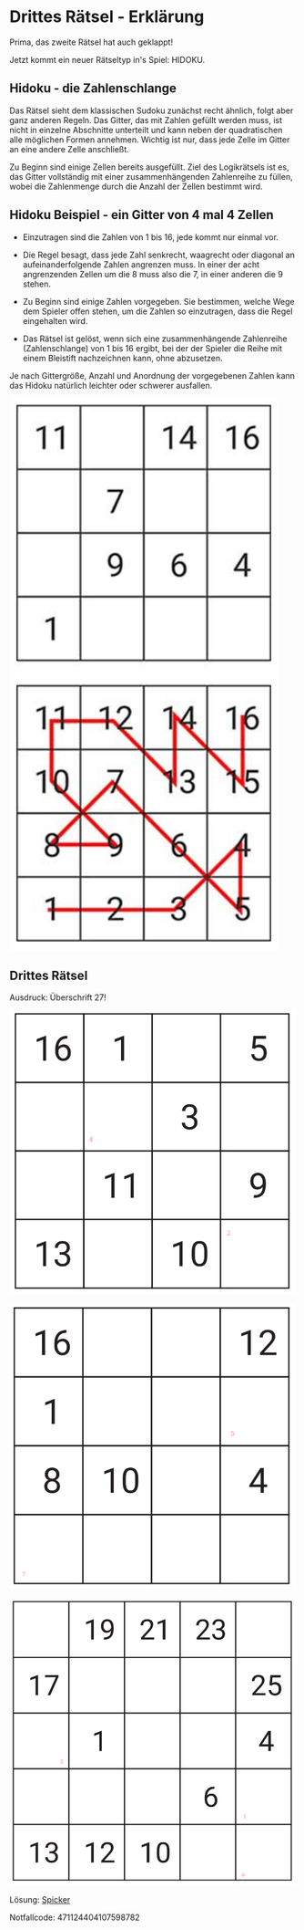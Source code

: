 Drittes Rätsel - Erklärung
==========================

Prima, das zweite Rätsel hat auch geklappt!

Jetzt kommt ein neuer Rätseltyp in's Spiel: HIDOKU.

Hidoku - die Zahlenschlange
---------------------------

Das Rätsel sieht dem klassischen Sudoku zunächst recht
ähnlich, folgt aber ganz anderen Regeln. Das Gitter, das mit
Zahlen gefüllt werden muss, ist nicht in einzelne
Abschnitte unterteilt und kann neben der quadratischen
alle möglichen Formen annehmen. Wichtig ist nur, dass
jede Zelle im Gitter an eine andere Zelle anschließt.

Zu Beginn sind einige Zellen bereits ausgefüllt. Ziel des
Logikrätsels ist es, das Gitter vollständig mit einer
zusammenhängenden Zahlenreihe zu füllen, wobei die
Zahlenmenge durch die Anzahl der Zellen bestimmt wird.


Hidoku Beispiel - ein Gitter von 4 mal 4 Zellen
-----------------------------------------------

- Einzutragen sind die Zahlen von 1 bis 16, jede kommt
  nur einmal vor.

- Die Regel besagt, dass jede Zahl senkrecht, waagrecht oder diagonal an
  aufeinanderfolgende Zahlen angrenzen muss. In einer der acht angrenzenden Zellen
  um die 8 muss also die 7, in einer anderen die 9 stehen.

- Zu Beginn sind einige Zahlen vorgegeben. Sie bestimmen, welche Wege dem Spieler
  offen stehen, um die Zahlen so einzutragen, dass die Regel eingehalten wird.

- Das Rätsel ist gelöst, wenn sich eine zusammenhängende Zahlenreihe
  (Zahlenschlange) von 1 bis 16 ergibt, bei der der Spieler die Reihe mit einem Bleistift
  nachzeichnen kann, ohne abzusetzen.

Je nach Gittergröße, Anzahl und Anordnung der vorgegebenen Zahlen kann das Hidoku
natürlich leichter oder schwerer ausfallen.

![Rätsel 03a](raetsel-03a.png)

Drittes Rätsel
--------------

Ausdruck: Überschrift 27!

![Rätsel 03.1](raetsel-03-1.png)

![Rätsel 03.2](raetsel-03-2.png)

![Rätsel 03.3](raetsel-03-3.png)

<!--
  1=5
  2=8
  3=14
  4=2
  5=13
  6=7
  7=9

581421379
-->

<script type="text/javascript">
var nextUrl="/index.html#04-";
</script>

Lösung: <a href="/index.html#/loesungen/27.md">Spicker</a>

Notfallcode: 471124404107598782
